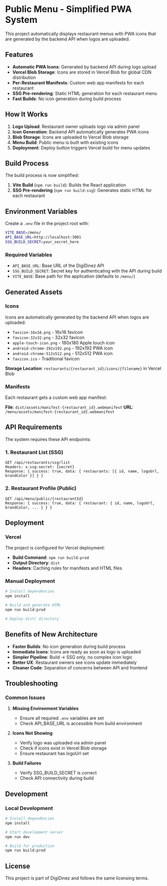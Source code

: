 # Public Menu - Simplified PWA System

This project automatically displays restaurant menus with PWA icons that are generated by the backend API when logos are uploaded.

## Features

- **Automatic PWA Icons**: Generated by backend API during logo upload
- **Vercel Blob Storage**: Icons are stored in Vercel Blob for global CDN distribution
- **Per-Restaurant Manifests**: Custom web app manifests for each restaurant
- **SSG Pre-rendering**: Static HTML generation for each restaurant menu
- **Fast Builds**: No icon generation during build process

## How It Works

1. **Logo Upload**: Restaurant owner uploads logo via admin panel
2. **Icon Generation**: Backend API automatically generates PWA icons
3. **Blob Storage**: Icons are uploaded to Vercel Blob storage
4. **Menu Build**: Public menu is built with existing icons
5. **Deployment**: Deploy button triggers Vercel build for menu updates

## Build Process

The build process is now simplified:

1. **Vite Build** (`npm run build`): Builds the React application
2. **SSG Pre-rendering** (`npm run build:ssg`): Generates static HTML for each restaurant

## Environment Variables

Create a `.env` file in the project root with:

```bash
VITE_BASE=/menu/
API_BASE_URL=http://localhost:3001
SSG_BUILD_SECRET=your_secret_here
```

### Required Variables

- `API_BASE_URL`: Base URL of the DigiDinez API
- `SSG_BUILD_SECRET`: Secret key for authenticating with the API during build
- `VITE_BASE`: Base path for the application (defaults to `/menu/`)

## Generated Assets

### Icons

Icons are automatically generated by the backend API when logos are uploaded:

- `favicon-16x16.png` - 16x16 favicon
- `favicon-32x32.png` - 32x32 favicon  
- `apple-touch-icon.png` - 180x180 Apple touch icon
- `android-chrome-192x192.png` - 192x192 PWA icon
- `android-chrome-512x512.png` - 512x512 PWA icon
- `favicon.ico` - Traditional favicon

**Storage Location**: `restaurants/{restaurant_id}/icons/{filename}` in Vercel Blob

### Manifests

Each restaurant gets a custom web app manifest:

**File**: `dist/assets/manifest-{restaurant_id}.webmanifest`
**URL**: `/menu/assets/manifest-{restaurant_id}.webmanifest`

## API Requirements

The system requires these API endpoints:

### 1. Restaurant List (SSG)
```
GET /api/restaurants/ssg/list
Headers: x-ssg-secret: {secret}
Response: { success: true, data: { restaurants: [{ id, name, logoUrl, brandColor }] } }
```

### 2. Restaurant Profile (Public)
```
GET /api/menu/public/{restaurantId}
Response: { success: true, data: { restaurant: { id, name, logoUrl, brandColor, ... } } }
```

## Deployment

### Vercel

The project is configured for Vercel deployment:

- **Build Command**: `npm run build:prod`
- **Output Directory**: `dist`
- **Headers**: Caching rules for manifests and HTML files

### Manual Deployment

```bash
# Install dependencies
npm install

# Build and generate HTML
npm run build:prod

# Deploy dist/ directory
```

## Benefits of New Architecture

- **Faster Builds**: No icon generation during build process
- **Immediate Icons**: Icons are ready as soon as logo is uploaded
- **Simpler Pipeline**: Build → SSG only, no complex icon logic
- **Better UX**: Restaurant owners see icons update immediately
- **Cleaner Code**: Separation of concerns between API and frontend

## Troubleshooting

### Common Issues

1. **Missing Environment Variables**
   - Ensure all required `.env` variables are set
   - Check API_BASE_URL is accessible from build environment

2. **Icons Not Showing**
   - Verify logo was uploaded via admin panel
   - Check if icons exist in Vercel Blob storage
   - Ensure restaurant has logoUrl set

3. **Build Failures**
   - Verify SSG_BUILD_SECRET is correct
   - Check API connectivity during build

## Development

### Local Development

```bash
# Install dependencies
npm install

# Start development server
npm run dev

# Build for production
npm run build:prod
```

## License

This project is part of DigiDinez and follows the same licensing terms.
